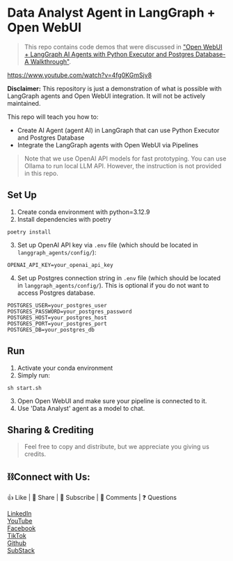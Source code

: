 # Data Analyst Agent in LangGraph + Open WebUI

> This repo contains code demos that were discussed in ["Open WebUI + LangGraph AI Agents with Python Executor and Postgres Database-A Walkthrough"](https://www.youtube.com/live/4fg0KGmSjv8?si=iWemebZ8Xlkd1vkx&utm_source=github&utm_medium=github-readme).


https://www.youtube.com/watch?v=4fg0KGmSjv8


**Disclaimer:** This repository is just a demonstration of what is possible with LangGraph agents and Open WebUI integration. It will not be actively maintained.

This repo will teach you how to:
- Create AI Agent (agent AI) in LangGraph that can use Python Executor and Postgres Database
- Integrate the LangGraph agents with Open WebUI via Pipelines

> Note that we use OpenAI API models for fast prototyping. You can use Ollama to run local LLM API. However, the instruction is not provided in this repo.

## Set Up
1. Create conda environment with python=3.12.9
2. Install dependencies with poetry
```shell
poetry install
```
3. Set up OpenAI API key via `.env` file (which should be located in `langgraph_agents/config/`):
```shell
OPENAI_API_KEY=your_openai_api_key
```
4. Set up Postgres connection string in `.env` file (which should be located in `langgraph_agents/config/`). This is optional if you do not want to access Postgres database.
```shell
POSTGRES_USER=your_postgres_user
POSTGRES_PASSWORD=your_postgres_password
POSTGRES_HOST=your_postgres_host
POSTGRES_PORT=your_postgres_port
POSTGRES_DB=your_postgres_db
```

## Run
1. Activate your conda environment
2. Simply run:
```shell
sh start.sh
```
3. Open Open WebUI and make sure your pipeline is connected to it.
4. Use 'Data Analyst' agent as a model to chat.

## Sharing & Crediting

> Feel free to copy and distribute, but we appreciate you giving us credits.

## ⛓️Connect with Us:

👍 Like | 🔗 Share | 📢 Subscribe | 💬 Comments | ❓ Questions

[LinkedIn](www.linkedin.com/company/casedonebyai) <br>
[YouTube](www.youtube.com/@CaseDonebyAI) <br>
[Facebook](www.facebook.com/casedonebyai) <br>
[TikTok](www.tiktok.com/@casedonebyai) <br>
[Github](www.github.com/casedone) <br>
[SubStack](casedonebyai.substack.com)
